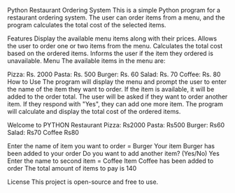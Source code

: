 Python Restaurant Ordering System
This is a simple Python program for a restaurant ordering system. The user can order items from a menu, and the program calculates the total cost of the selected items.

Features
Display the available menu items along with their prices.
Allows the user to order one or two items from the menu.
Calculates the total cost based on the ordered items.
Informs the user if the item they ordered is unavailable.
Menu
The available items in the menu are:

Pizza: Rs. 2000
Pasta: Rs. 500
Burger: Rs. 60
Salad: Rs. 70
Coffee: Rs. 80
How to Use
The program will display the menu and prompt the user to enter the name of the item they want to order.
If the item is available, it will be added to the order total.
The user will be asked if they want to order another item. If they respond with "Yes", they can add one more item.
The program will calculate and display the total cost of the ordered items.

Welcome to PYTHON Restaurant
Pizza: Rs2000
Pasta: Rs500
Burger: Rs60
Salad: Rs70
Coffee Rs80

Enter the name of item you want to order = Burger
Your item Burger has been added to your order
Do you want to add another item? (Yes/No) Yes
Enter the name to second item = Coffee
Item Coffee has been added to order
The total amount of items to pay is 140

License
This project is open-source and free to use.

